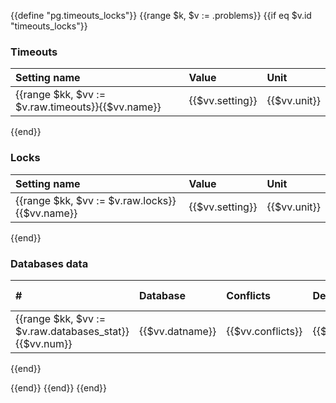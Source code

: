 {{define "pg.timeouts_locks"}}
{{range $k, $v := .problems}}
{{if eq $v.id "timeouts_locks"}}
### Timeouts
|Setting name|Value|Unit|
|:--|:---|:---|
|{{range $kk, $vv := $v.raw.timeouts}}{{$vv.name}}|{{$vv.setting}}|{{$vv.unit}}|
{{end}}

### Locks
|Setting name|Value|Unit|
|:--|:---|:---|
|{{range $kk, $vv := $v.raw.locks}}{{$vv.name}}|{{$vv.setting}}|{{$vv.unit}}|
{{end}}

### Databases data
|#|Database|Conflicts|Deadlocks|Stats reset at|Stat reset|
|:--|:---|:---|:---|:---|:---|
|{{range $kk, $vv := $v.raw.databases_stat}}{{$vv.num}}|{{$vv.datname}}|{{$vv.conflicts}}|{{$vv.deadlocks}}|{{$vv.stats_reset}}|todo|
{{end}}

{{end}}
{{end}}
{{end}}